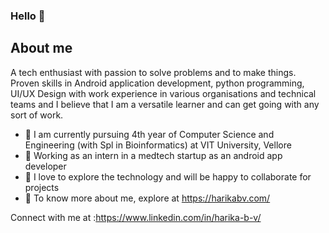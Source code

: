 ### Hello 👋

## About me
A tech enthusiast with passion to solve problems and to make things. Proven skills in Android application development, python programming, UI/UX Design with work experience in various organisations and technical teams and I believe that I am a versatile learner and can get going with any sort of work.

- 🔭 I am currently pursuing 4th year of Computer Science and Engineering (with Spl in Bioinformatics) at VIT University, Vellore
- 🔭 Working as an intern in a medtech startup as an android app developer
- 🔭 I love to explore the technology and will be happy to collaborate for projects
- 🔭 To know more about me, explore at https://harikabv.com/ 



Connect with me at :https://www.linkedin.com/in/harika-b-v/
